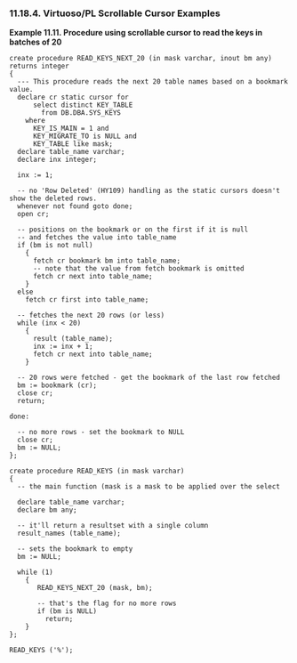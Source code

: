 <div id="plscrollexamples" class="section">

<div class="titlepage">

<div>

<div>

### 11.18.4. Virtuoso/PL Scrollable Cursor Examples

</div>

</div>

</div>

<div id="id36109" class="example">

**Example 11.11. Procedure using scrollable cursor to read the keys in
batches of 20**

<div class="example-contents">

``` programlisting
create procedure READ_KEYS_NEXT_20 (in mask varchar, inout bm any) returns integer
{
  --- This procedure reads the next 20 table names based on a bookmark value.
  declare cr static cursor for
      select distinct KEY_TABLE
        from DB.DBA.SYS_KEYS
    where
      KEY_IS_MAIN = 1 and
      KEY_MIGRATE_TO is NULL and
      KEY_TABLE like mask;
  declare table_name varchar;
  declare inx integer;

  inx := 1;

  -- no 'Row Deleted' (HY109) handling as the static cursors doesn't show the deleted rows.
  whenever not found goto done;
  open cr;

  -- positions on the bookmark or on the first if it is null
  -- and fetches the value into table_name
  if (bm is not null)
    {
      fetch cr bookmark bm into table_name;
      -- note that the value from fetch bookmark is omitted
      fetch cr next into table_name;
    }
  else
    fetch cr first into table_name;

  -- fetches the next 20 rows (or less)
  while (inx < 20)
    {
      result (table_name);
      inx := inx + 1;
      fetch cr next into table_name;
    }

  -- 20 rows were fetched - get the bookmark of the last row fetched
  bm := bookmark (cr);
  close cr;
  return;

done:

  -- no more rows - set the bookmark to NULL
  close cr;
  bm := NULL;
};

create procedure READ_KEYS (in mask varchar)
{
  -- the main function (mask is a mask to be applied over the select

  declare table_name varchar;
  declare bm any;

  -- it'll return a resultset with a single column
  result_names (table_name);

  -- sets the bookmark to empty
  bm := NULL;

  while (1)
    {
       READ_KEYS_NEXT_20 (mask, bm);

       -- that's the flag for no more rows
       if (bm is NULL)
         return;
    }
};

READ_KEYS ('%');
```

</div>

</div>

  

</div>
